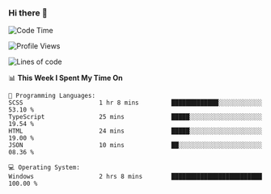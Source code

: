 ### Hi there 👋
<!--START_SECTION:waka-->
![Code Time](http://img.shields.io/badge/Code%20Time-210%20hrs%2040%20mins-blue)

![Profile Views](http://img.shields.io/badge/Profile%20Views-0-blue)

![Lines of code](https://img.shields.io/badge/From%20Hello%20World%20I%27ve%20Written-1.1%20million%20lines%20of%20code-blue)

📊 **This Week I Spent My Time On** 

```text
💬 Programming Languages: 
SCSS                     1 hr 8 mins         █████████████░░░░░░░░░░░░   53.10 % 
TypeScript               25 mins             █████░░░░░░░░░░░░░░░░░░░░   19.54 % 
HTML                     24 mins             █████░░░░░░░░░░░░░░░░░░░░   19.00 % 
JSON                     10 mins             ██░░░░░░░░░░░░░░░░░░░░░░░   08.36 % 

💻 Operating System: 
Windows                  2 hrs 8 mins        █████████████████████████   100.00 % 
```


<!--END_SECTION:waka-->
<!--
**AnimeruFR/AnimeruFR** is a ✨ _special_ ✨ repository because its `README.md` (this file) appears on your GitHub profile.

Here are some ideas to get you started:

- 🔭 I’m currently working on ...
- 🌱 I’m currently learning ...
- 👯 I’m looking to collaborate on ...
- 🤔 I’m looking for help with ...
- 💬 Ask me about ...
- 📫 How to reach me: ...
- 😄 Pronouns: ...
- ⚡ Fun fact: ...
-->
